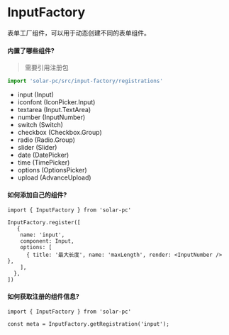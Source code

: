 # InputFactory

表单工厂组件，可以用于动态创建不同的表单组件。


<AppCodebox 
  src="src/input-factory/demo/index" 
  title="基本用法" 
  desc="通过InputFactory.create来创建一个组件" 
/>


#### 内置了哪些组件?

> 需要引用注册包 

```ts
import 'solar-pc/src/input-factory/registrations'
```

- input (Input)
- iconfont (IconPicker.Input)
- textarea (Input.TextArea)
- number  (InputNumber)
- switch  (Switch)
- checkbox  (Checkbox.Group)
- radio   (Radio.Group)
- slider  (Slider)
- date  (DatePicker)
- time  (TimePicker)
- options (OptionsPicker)
- upload  (AdvanceUpload)

#### 如何添加自己的组件?

```tsx
import { InputFactory } from 'solar-pc'

InputFactory.register([
   {
    name: 'input',
    component: Input,
    options: [
      { title: '最大长度', name: 'maxLength', render: <InputNumber /> },
    ],
  },
])

```

#### 如何获取注册的组件信息?

```tsx
import { InputFactory } from 'solar-pc'

const meta = InputFactory.getRegistration('input');
```